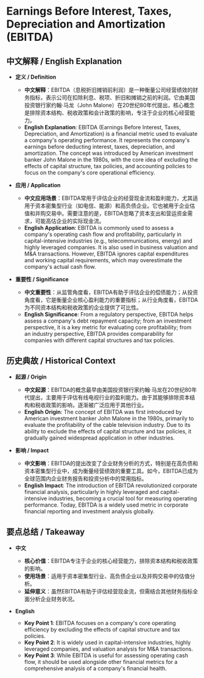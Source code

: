 # Earnings Before Interest, Taxes, Depreciation and Amortization (EBITDA)

## 中文解释 / English Explanation

* **定义 / Definition**  
  - **中文解释**：EBITDA（息税折旧摊销前利润）是一种衡量公司经营绩效的财务指标，表示公司在扣除利息、税项、折旧和摊销之前的利润。它由美国投资银行家约翰·马龙（John Malone）在20世纪80年代提出，核心概念是排除资本结构、税收政策和会计政策的影响，专注于企业的核心经营能力。  
  - **English Explanation**: EBITDA (Earnings Before Interest, Taxes, Depreciation, and Amortization) is a financial metric used to evaluate a company's operating performance. It represents the company's earnings before deducting interest, taxes, depreciation, and amortization. The concept was introduced by American investment banker John Malone in the 1980s, with the core idea of excluding the effects of capital structure, tax policies, and accounting policies to focus on the company's core operational efficiency.

* **应用 / Application**  
  - **中文应用场景**：EBITDA常用于评估企业的经营现金流和盈利能力，尤其适用于资本密集型行业（如电信、能源）和高负债企业。它也被用于企业估值和并购交易中。需要注意的是，EBITDA忽略了资本支出和营运资金需求，可能高估企业的实际现金流。  
  - **English Application**: EBITDA is commonly used to assess a company's operating cash flow and profitability, particularly in capital-intensive industries (e.g., telecommunications, energy) and highly leveraged companies. It is also used in business valuation and M&A transactions. However, EBITDA ignores capital expenditures and working capital requirements, which may overestimate the company's actual cash flow.

* **重要性 / Significance**  
  - **中文重要性**：从监管角度看，EBITDA有助于评估企业的偿债能力；从投资角度看，它是衡量企业核心盈利能力的重要指标；从行业角度看，EBITDA为不同资本结构和税收政策的企业提供了可比性。  
  - **English Significance**: From a regulatory perspective, EBITDA helps assess a company's debt repayment capacity; from an investment perspective, it is a key metric for evaluating core profitability; from an industry perspective, EBITDA provides comparability for companies with different capital structures and tax policies.

## 历史典故 / Historical Context

* **起源 / Origin**  
  - **中文起源**：EBITDA的概念最早由美国投资银行家约翰·马龙在20世纪80年代提出，主要用于评估有线电视行业的盈利能力。由于其能够排除资本结构和税收政策的影响，逐渐被广泛应用于其他行业。  
  - **English Origin**: The concept of EBITDA was first introduced by American investment banker John Malone in the 1980s, primarily to evaluate the profitability of the cable television industry. Due to its ability to exclude the effects of capital structure and tax policies, it gradually gained widespread application in other industries.

* **影响 / Impact**  
  - **中文影响**：EBITDA的提出改变了企业财务分析的方式，特别是在高负债和资本密集型行业中，成为衡量经营绩效的重要工具。如今，EBITDA已成为全球范围内企业财务报告和投资分析中的常用指标。  
  - **English Impact**: The introduction of EBITDA revolutionized corporate financial analysis, particularly in highly leveraged and capital-intensive industries, becoming a crucial tool for measuring operating performance. Today, EBITDA is a widely used metric in corporate financial reporting and investment analysis globally.

## 要点总结 / Takeaway

* **中文**  
  - **核心价值**：EBITDA专注于企业的核心经营能力，排除资本结构和税收政策的影响。  
  - **使用场景**：适用于资本密集型行业、高负债企业以及并购交易中的估值分析。  
  - **延伸意义**：虽然EBITDA有助于评估经营现金流，但需结合其他财务指标全面分析企业财务状况。

* **English**  
  - **Key Point 1**: EBITDA focuses on a company's core operating efficiency by excluding the effects of capital structure and tax policies.  
  - **Key Point 2**: It is widely used in capital-intensive industries, highly leveraged companies, and valuation analysis for M&A transactions.  
  - **Key Point 3**: While EBITDA is useful for assessing operating cash flow, it should be used alongside other financial metrics for a comprehensive analysis of a company's financial health.